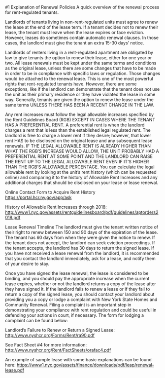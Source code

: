 #1 Explanation of Renewal Policies
A quick overview of the renewal process for rent-regulated tenants. 

Landlords of tenants living in non-rent-regulated units must agree to renew the lease at the end of the lease term. If a tenant decides not to renew their lease, the tenant must leave when the lease expires or face eviction. However, leases do sometimes contain automatic renewal clauses. In those cases, the landlord must give the tenant an extra 15-30 days’ notice.
	
Landlords of renters living in a rent-regulated apartment are obligated by law to give tenants the option to renew their lease, either for one year or two. All lease renewals must be kept under the same terms and conditions as the original lease, unless there are some changes that have to be made in order to be in compliance with specific laws or regulation. Those changes would be attached to the renewal lease.  This is one of the most powerful rights that rent-regulated tenants have. However, there are some exceptions, like if the landlord can demonstrate that the tenant does not use the unit as their primary residence or they have violated the lease in some way. Generally, tenants are given the option to renew the lease under the same terms UNLESS THERE HAS BEEN A RECENT CHANGE IN THE LAW.

Any rent increases must follow the legal allowable increases specified by the Rent Guidelines Board (RGB) EXCEPT IN CASES WHERE THE TENANT HAS A PREFERENTIAL RENT.  A preferential rent is when the landlord charges a rent that is less than the established legal regulated rent. The landlord is free to charge a lower rent if they desire; however, that lower rent HAS to be disclosed on the original lease and any subsequent lease renewals. IF THE LEGAL ALLOWABLE RENT IS ALREADY HIGHER THAN WHAT THE RGB’S INCREASE WOULD ALLOW, THE UNIT PROBABLY HAD A PREFERENTIAL RENT AT SOME POINT AND THE LANDLORD CAN RAISE THE RENT UP TO THE LEGAL ALLOWABLE RENT EVEN IF IT’S HIGHER THAN THE RGB’S ALLOWABLE PERCENTAGE. You can calculate the legal allowable rent by looking at the unit’s rent history (which can be requested online) and comparing it to the history of Allowable Rent Increases and any additional charges that should be disclosed on your lease or lease renewal. 

Online Contact Form to Acquire Rent History
https://portal.hcr.ny.gov/app/ask

History of Allowable Rent Increases through 2018:
http://www1.nyc.gov/assets/rentguidelinesboard/pdf/guidelines/aptorders2018.pdf

Lease Renewal Timeline
The landlord must give the tenant written notice of their right to renew between 150 and 90 days of the expiration of the lease. The tenant has 60 days from when they were given the notice to renew. If the tenant does not accept, the landlord can seek eviction proceedings. If the tenant accepts, the landlord has 30 days to return the signed lease.  If you have not received a lease renewal from the landlord, it is recommended that you contact the landlord immediately, ask for a lease, and notify them of your desire to stay.

Once you have signed the lease renewal, the lease is considered to be binding, and you should pay the appropriate increase when the current lease expires, whether or not the landlord returns a copy of the lease after they have signed it. If the landlord fails to renew a lease or if they fail to return a copy of the signed lease, you should contact your landlord about providing you a copy or lodge a complaint with New York State Homes and Community Renewal. Filing a complaint is an important step in demonstrating your compliance with rent regulation and could be useful in defending your actions in court, if necessary.  The form for lodging a complaint can be found below: 

Landlord’s Failure to Renew or Return a Signed Lease:
http://www.nyshcr.org/Forms/Rent/ra90.pdf

See Fact Sheet #4 for more information:
http://www.nyshcr.org/Rent/FactSheets/orafac4.pdf

An example of sample lease with some basic explanations can be found here:
https://www1.nyc.gov/assets/finance/downloads/pdf/leap/renewal-lease.pdf